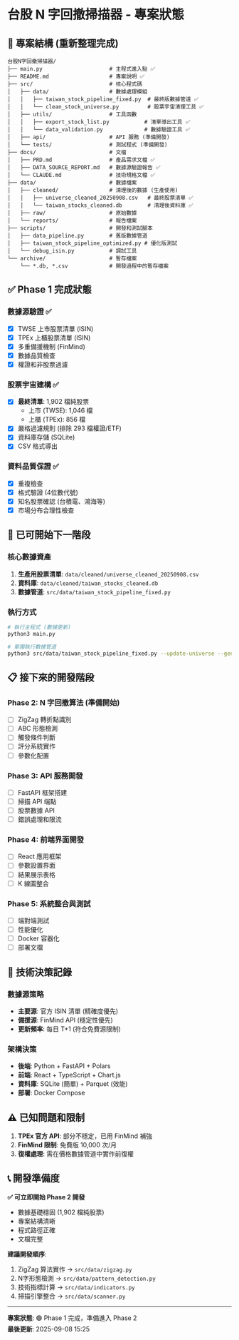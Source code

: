 # 台股 N 字回撤掃描器 - 專案狀態

## 📁 專案結構 (重新整理完成)

```
台股N字回撤掃描器/
├── main.py                     # 主程式進入點 ✅
├── README.md                   # 專案說明 ✅
├── src/                        # 核心程式碼
│   ├── data/                   # 數據處理模組
│   │   ├── taiwan_stock_pipeline_fixed.py  # 最終版數據管道 ✅
│   │   └── clean_stock_universe.py         # 股票宇宙清理工具 ✅
│   ├── utils/                  # 工具函數
│   │   ├── export_stock_list.py           # 清單導出工具 ✅
│   │   └── data_validation.py             # 數據驗證工具 ✅
│   ├── api/                    # API 服務 (準備開發)
│   └── tests/                  # 測試程式 (準備開發)
├── docs/                       # 文檔
│   ├── PRD.md                  # 產品需求文檔 ✅
│   ├── DATA_SOURCE_REPORT.md   # 數據源驗證報告 ✅
│   └── CLAUDE.md               # 技術規格文檔 ✅
├── data/                       # 數據檔案
│   ├── cleaned/                # 清理後的數據 (生產使用)
│   │   ├── universe_cleaned_20250908.csv   # 最終股票清單 ✅
│   │   └── taiwan_stocks_cleaned.db        # 清理後資料庫 ✅
│   ├── raw/                    # 原始數據
│   └── reports/                # 報告檔案
├── scripts/                    # 開發和測試腳本
│   ├── data_pipeline.py        # 舊版數據管道
│   ├── taiwan_stock_pipeline_optimized.py # 優化版測試
│   └── debug_isin.py           # 調試工具
└── archive/                    # 暫存檔案
    └── *.db, *.csv             # 開發過程中的暫存檔案
```

## ✅ Phase 1 完成狀態

### 數據源驗證 ✅
- [x] TWSE 上市股票清單 (ISIN)
- [x] TPEx 上櫃股票清單 (ISIN) 
- [x] 多重備援機制 (FinMind)
- [x] 數據品質檢查
- [x] 權證和非股票過濾

### 股票宇宙建構 ✅
- [x] **最終清單**: 1,902 檔純股票
  - 上市 (TWSE): 1,046 檔
  - 上櫃 (TPEx): 856 檔
- [x] 嚴格過濾規則 (排除 293 檔權證/ETF)
- [x] 資料庫存儲 (SQLite)
- [x] CSV 格式導出

### 資料品質保證 ✅
- [x] 重複檢查
- [x] 格式驗證 (4位數代號)
- [x] 知名股票確認 (台積電、鴻海等)
- [x] 市場分布合理性檢查

## 🚀 已可開始下一階段

### 核心數據資產
1. **生產用股票清單**: `data/cleaned/universe_cleaned_20250908.csv`
2. **資料庫**: `data/cleaned/taiwan_stocks_cleaned.db` 
3. **數據管道**: `src/data/taiwan_stock_pipeline_fixed.py`

### 執行方式
```bash
# 執行主程式 (數據更新)
python3 main.py

# 單獨執行數據管道
python3 src/data/taiwan_stock_pipeline_fixed.py --update-universe --generate-report
```

## 📋 接下來的開發階段

### Phase 2: N 字回撤算法 (準備開始)
- [ ] ZigZag 轉折點識別
- [ ] ABC 形態檢測
- [ ] 觸發條件判斷
- [ ] 評分系統實作
- [ ] 參數化配置

### Phase 3: API 服務開發
- [ ] FastAPI 框架搭建
- [ ] 掃描 API 端點
- [ ] 股票數據 API
- [ ] 錯誤處理和限流

### Phase 4: 前端界面開發  
- [ ] React 應用框架
- [ ] 參數設置界面
- [ ] 結果展示表格
- [ ] K 線圖整合

### Phase 5: 系統整合與測試
- [ ] 端對端測試
- [ ] 性能優化  
- [ ] Docker 容器化
- [ ] 部署文檔

## 🎯 技術決策記錄

### 數據源策略
- **主要源**: 官方 ISIN 清單 (精確度優先)
- **備援源**: FinMind API (穩定性優先)
- **更新頻率**: 每日 T+1 (符合免費源限制)

### 架構決策
- **後端**: Python + FastAPI + Polars
- **前端**: React + TypeScript + Chart.js
- **資料庫**: SQLite (簡單) + Parquet (效能)
- **部署**: Docker Compose

## ⚠️ 已知問題和限制

1. **TPEx 官方 API**: 部分不穩定，已用 FinMind 補強
2. **FinMind 限制**: 免費版 10,000 次/月
3. **復權處理**: 需在價格數據管道中實作前復權

## 📞 開發準備度

**✅ 可立即開始 Phase 2 開發**
- 數據基礎穩固 (1,902 檔純股票)
- 專案結構清晰
- 程式路徑正確
- 文檔完整

**建議開發順序**:
1. ZigZag 算法實作 → `src/data/zigzag.py`
2. N字形態檢測 → `src/data/pattern_detection.py` 
3. 技術指標計算 → `src/data/indicators.py`
4. 掃描引擎整合 → `src/data/scanner.py`

---

**專案狀態**: 🟢 Phase 1 完成，準備進入 Phase 2  
**最後更新**: 2025-09-08 15:25